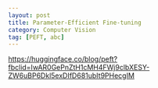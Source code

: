 ```yaml
---
layout: post
title: Parameter-Efficient Fine-tuning
category: Computer Vision
tag: [PEFT, abc]
---
```


https://huggingface.co/blog/peft?fbclid=IwAR0GePnZtH1cMH4FWj9clbXESY-ZW6uBP6Dkl5exDIfD681ubIt9PHecgIM
